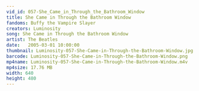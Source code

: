 ```yaml
---
vid_id: 057-She_Came_in_Through_the_Bathroom_Window
title: She Came in Through the Bathroom Window
fandoms: Buffy the Vampire Slayer
creators: Luminosity
song: She Came in Through the Bathroom Window
artist: The Beatles
date:   2005-03-01 10:00:00
thumbnail: Luminosity-057-She-Came-in-Through-the-Bathroom-Window.jpg
barcode: Luminosity-057-She-Came-in-Through-the-Bathroom-Window.png
mp4name: Luminosity-057-She-Came-in-Through-the-Bathroom-Window.m4v
mp4size: 17.76 MB
width: 640
height: 480
---
```



  
